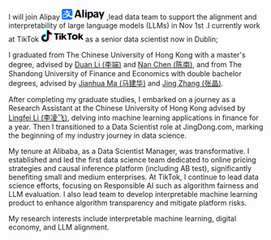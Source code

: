 I will join Alipay <img src='./images/alipay1.png' style='width: 6em;'> ,lead data team to support the alignment and interpretability of large language models (LLMs) in Nov 1st .I currently work at TikTok <img src='./images/Tiktok.png' style='width: 6em;'> as a senior data scientist now in Dublin;

I graduated from The Chinese University of Hong Kong with a master's degree, advised by [Duan Li (李端)](https://www1.se.cuhk.edu.hk/~dli/) and [Nan Chen (陈南)](https://www1.se.cuhk.edu.hk/~nchenweb/), and from The Shandong University of Finance and Economics with double bachelor degrees, advised by [Jianhua Ma (马建华)](https://gkgc.sdufe.edu.cn/info/1117/7102.htm) and [Jing Zhang (张晶)](https://jinrong.sdufe.edu.cn/info/1162/4587.htm).

After completing my graduate studies, I embarked on a journey as a Research Assistant at the Chinese University of Hong Kong advised by [Lingfei Li (李凌飞)](https://www.se.cuhk.edu.hk/people/academic-staff/prof-li-lingfei/), delving into machine learning applications in finance for a year. Then I transitioned to a Data Scientist role at JingDong.com, marking the beginning of my industry journey in data science.

My tenure at Alibaba, as a Data Scientist Manager, was transformative. I established and led the first data science team dedicated to online pricing strategies and causal inference platform (including AB test), significantly benefiting small and medium enterprises. At TikTok, I continue to lead data science efforts, focusing on Responsible AI such as algorithm fairness and LLM evaluation. I also lead team to develop interpretable machine learning product to enhance algorithm transparency and mitigate platform risks.

My research interests include interpretable machine learning, digital economy, and LLM alignment.

